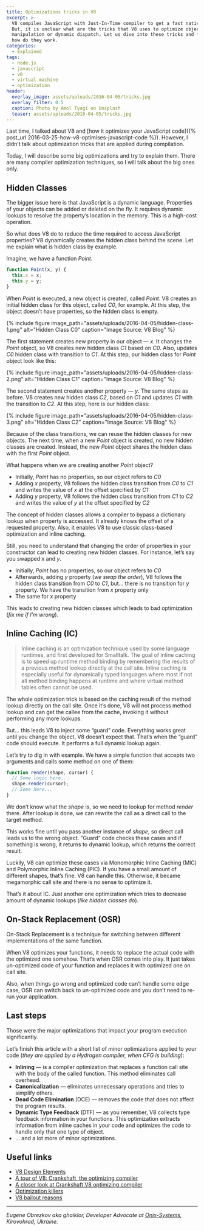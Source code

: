 ```yaml
---
title: Optimizations tricks in V8
excerpt: >-
  V8 compiles JavaScript with Just-In-Time compiler to get a fast native code.
  But, it is unclear what are the tricks that V8 uses to optimize objects
  manipulation or dynamic dispatch. Let us dive into these tricks and figure out
  how do they work.
categories:
  - Explained
tags:
  - node.js
  - javascript
  - v8
  - virtual machine
  - optimization
header:
  overlay_image: assets/uploads/2016-04-05/tricks.jpg
  overlay_filter: 0.5
  caption: Photo by Amol Tyagi on Unsplash
  teaser: assets/uploads/2016-04-05/tricks.jpg
---
```


Last time, I talked about V8 and [how it optimizes your JavaScript code]({% post_url 2016-03-25-how-v8-optimises-javascript-code %}).
However, I didn’t talk about optimization tricks that are applied during compilation.

Today, I will describe some big optimizations and try to explain them.
There are many compiler optimization techniques, so I will talk about the big ones only.

## Hidden Classes

The bigger issue here is that JavaScript is a dynamic language.
Properties of your objects can be added or deleted on the fly.
It requires dynamic lookups to resolve the property’s location in the memory.
This is a high-cost operation.

So what does V8 do to reduce the time required to access JavaScript properties?
V8 dynamically creates the hidden class behind the scene.
Let me explain what is hidden class by example.

Imagine, we have a function _Point_.

```javascript
function Point(x, y) {
  this.x = x;
  this.y = y;
}
```

When _Point_ is executed, a new object is created, called _Point_.
V8 creates an initial hidden class for this object, called _C0_, for example.
At this step, the object doesn’t have properties, so the hidden class is empty.

{% include figure image_path="assets/uploads/2016-04-05/hidden-class-1.png" alt="Hidden Class C0" caption="Image Source: V8 Blog" %}

The first statement creates new property in our object — _x_.
It changes the _Point_ object, so V8 creates new hidden class _C1_ based on _C0_.
Also, updates _C0_ hidden class with transition to _C1_.
At this step, our hidden class for _Point_ object look like this:

{% include figure image_path="assets/uploads/2016-04-05/hidden-class-2.png" alt="Hidden Class C1" caption="Image Source: V8 Blog" %}

The second statement creates another property — _y_.
The same steps as before.
V8 creates new hidden class _C2_, based on _C1_ and updates _C1_ with the transition to _C2_.
At this step, here is our hidden class:

{% include figure image_path="assets/uploads/2016-04-05/hidden-class-3.png" alt="Hidden Class C2" caption="Image Source: V8 Blog" %}

Because of the class transitions, we can reuse the hidden classes for new objects.
The next time, when a new _Point_ object is created, no new hidden classes are created.
Instead, the new _Point_ object shares the hidden class with the first _Point_ object.

What happens when we are creating another _Point_ object?

- Initially, _Point_ has no properties, so our object refers to _C0_
- Adding _x_ property, V8 follows the hidden class transition from _C0_ to _C1_ and writes the value of _x_ at the offset specified by _C1_
- Adding _y_ property, V8 follows the hidden class transition from _C1_ to _C2_ and writes the value of _y_ at the offset specified by _C2_

The concept of hidden classes allows a compiler to bypass a dictionary lookup when property is accessed.
It already knows the offset of a requested property.
Also, it enables V8 to use classic class-based optimization and inline caching.

Still, you need to understand that changing the order of properties in your constructor can lead to creating new hidden classes.
For instance, let’s say you swapped _x_ and _y_.

- Initially, _Point_ has no properties, so our object refers to _C0_
- Afterwards, adding _y_ property (_we swap the order_), V8 follows the hidden class transition from _C0_ to _C1_, but… there is no transition for _y_ property. We have the transition from _x_ property only
- The same for _x_ property

This leads to creating new hidden classes which leads to bad optimization (_fix me if I’m wrong_).

## Inline Caching (IC)

> Inline caching is an optimization technique used by some language runtimes, and first developed for Smalltalk. The goal of inline caching is to speed up runtime method binding by remembering the results of a previous method lookup directly at the call site. Inline caching is especially useful for dynamically typed languages where most if not all method binding happens at runtime and where virtual method tables often cannot be used.

The whole optimization trick is based on the caching result of the method lookup directly on the call site.
Once it’s done, V8 will not process method lookup and can get the callee from the cache, invoking it without performing any more lookups.

But… this leads V8 to inject some “guard” code.
Everything works great until you change the object, V8 doesn’t expect that.
That’s when the “guard” code should execute.
It performs a full dynamic lookup again.

Let’s try to dig in with example.
We have a simple function that accepts two arguments and calls some method on one of them:

```javascript
function render(shape, cursor) {
  // Some logic here...
  shape.render(cursor);
  // Some here...
}
```

We don’t know what the _shape_ is, so we need to lookup for method _render_ there.
After lookup is done, we can rewrite the call as a direct call to the target method.

This works fine until you pass another instance of _shape_, so direct call leads us to the wrong object.
“Guard” code checks these cases and if something is wrong, it returns to dynamic lookup, which returns the correct result.

Luckily, V8 can optimize these cases via Monomorphic Inline Caching (MIC) and Polymorphic Inline Caching (PIC).
If you have a small amount of different shapes, that’s fine.
V8 can handle this.
Otherwise, it became megamorphic call site and there is no sense to optimize it.

That’s it about IC.
Just another one optimization which tries to decrease amount of dynamic lookups (_like hidden classes do_).

## On-Stack Replacement (OSR)

On-Stack Replacement is a technique for switching between different implementations of the same function.

When V8 optimizes your functions, it needs to replace the actual code with the optimized one somehow.
That’s when OSR comes into play.
It just takes un-optimized code of your function and replaces it with optimized one on call site.

Also, when things go wrong and optimized code can’t handle some edge case, OSR can switch back to un-optimized code and you don’t need to re-run your application.

## Last steps

Those were the major optimizations that impact your program execution significantly.

Let’s finish this article with a short list of minor optimizations applied to your code (_they are applied by a Hydrogen compiler, when CFG is building_):

- **Inlining** — is a compiler optimization that replaces a function call site with the body of the called function. This method eliminates call overhead.
- **Canonicalization** — eliminates unnecessary operations and tries to simplify others.
- **Dead Code Elimination** (DCE) — removes the code that does not affect the program results.
- **Dynamic Type Feedback** (DTF) — as you remember, V8 collects type feedback information in your functions. This optimization extracts information from inline caches in your code and optimizes the code to handle only that one type of object.
- … and a lot more of minor optimizations.

## Useful links

- [V8 Design Elements](https://developers.google.com/v8/design)
- [A tour of V8: Crankshaft, the optimizing compiler](https://jayconrod.com/posts/54/a-tour-of-v8-crankshaft-the-optimizing-compiler)
- [A closer look at Crankshaft V8 optimizing compiler](https://wingolog.org/archives/2011/08/02/a-closer-look-at-crankshaft-v8s-optimizing-compiler)
- [Optimization killers](https://github.com/petkaantonov/bluebird/wiki/Optimization-killers)
- [V8 bailout reasons](https://github.com/vhf/v8-bailout-reasons)

---

*Eugene Obrezkov aka ghaiklor, Developer Advocate at [Onix-Systems](https://onix-systems.com), Kirovohrad, Ukraine.*

